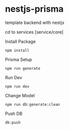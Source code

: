 # nestjs-prisma
template backend with nestjs

cd to services [service/core]

Install Package

``` npm install ```

Prisma Setup

``` npm run generate ```

Run Dev

```npm run dev ```

Change Model

```npm run db:generate:clean```

Push DB

```db:push```

